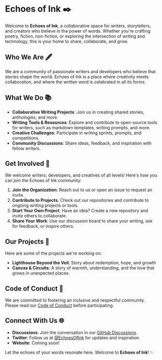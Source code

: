 # Echoes of Ink ✒️

Welcome to **Echoes of Ink**, a collaborative space for writers, storytellers, and creators who believe in the power of words. Whether you're crafting poetry, fiction, non-fiction, or exploring the intersection of writing and technology, this is your home to share, collaborate, and grow.

## Who We Are 🖋️
We are a community of passionate writers and developers who believe that stories shape the world. Echoes of Ink is a place where creativity meets collaboration, and where the written word is celebrated in all its forms.

## What We Do 📚
- **Collaborative Writing Projects**: Join us in creating shared stories, anthologies, and more.
- **Writing Tools & Resources**: Explore and contribute to open-source tools for writers, such as markdown templates, writing prompts, and more.
- **Creative Challenges**: Participate in writing sprints, prompts, and competitions.
- **Community Discussions**: Share ideas, feedback, and inspiration with fellow writers.

## Get Involved 🌟
We welcome writers, developers, and creatives of all levels! Here's how you can join the Echoes of Ink community:
1. **Join the Organization**: Reach out to us or open an issue to request an invite.
2. **Contribute to Projects**: Check out our repositories and contribute to ongoing writing projects or tools.
3. **Start Your Own Project**: Have an idea? Create a new repository and invite others to collaborate.
4. **Share Your Work**: Use our discussion board to share your writing, ask for feedback, or inspire others.

## Our Projects 🚀
Here are some of the projects we're working on:
- **Lighthouse Beyond the Veil**: Story about redemption, hope, and growth
- **Canvas & Circuits**: A story of warmth, understanding, and the love that grows in unexpected places.

## Code of Conduct 📜
We are committed to fostering an inclusive and respectful community. Please read our [Code of Conduct](CODE_OF_CONDUCT.md) before participating.

## Connect With Us 🌐
- **Discussions**: Join the conversation in our [GitHub Discussions](https://github.com/EchoesOfInk/discussions).
- **Twitter**: Follow us at [@EchoesOfInk](https://twitter.com/EchoesOfInk) for updates and inspiration.
- **Website**: Coming soon!

Let the echoes of your words resonate here. Welcome to **Echoes of Ink**! ✨
